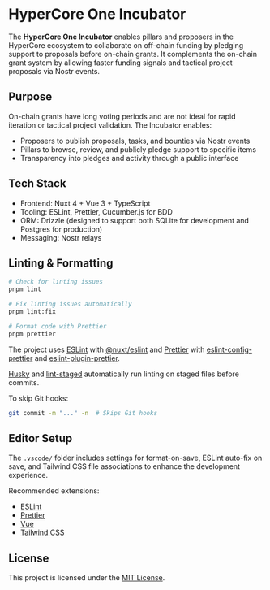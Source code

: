 # HyperCore One Incubator

The **HyperCore One Incubator** enables pillars and proposers in the HyperCore ecosystem to collaborate on off-chain funding by pledging support to proposals before on-chain grants.
It complements the on-chain grant system by allowing faster funding signals and tactical project proposals via Nostr events.

## Purpose

On-chain grants have long voting periods and are not ideal for rapid iteration or tactical project validation.
The Incubator enables:

- Proposers to publish proposals, tasks, and bounties via Nostr events
- Pillars to browse, review, and publicly pledge support to specific items
- Transparency into pledges and activity through a public interface

## Tech Stack

- Frontend: Nuxt 4 + Vue 3 + TypeScript
- Tooling: ESLint, Prettier, Cucumber.js for BDD
- ORM: Drizzle (designed to support both SQLite for development and Postgres for production)
- Messaging: Nostr relays

## Linting & Formatting

```bash
# Check for linting issues
pnpm lint

# Fix linting issues automatically
pnpm lint:fix

# Format code with Prettier
pnpm prettier
```

The project uses [ESLint](https://eslint.org/) with [@nuxt/eslint](https://github.com/nuxt/eslint) and [Prettier](https://prettier.io/) with [eslint-config-prettier](https://github.com/prettier/eslint-config-prettier) and [eslint-plugin-prettier](https://github.com/prettier/eslint-plugin-prettier).

[Husky](https://typicode.github.io/husky/) and [lint-staged](https://github.com/lint-staged/lint-staged) automatically run linting on staged files before commits.

To skip Git hooks:

```bash
git commit -m "..." -n  # Skips Git hooks
```

## Editor Setup

The `.vscode/` folder includes settings for format-on-save, ESLint auto-fix on save, and Tailwind CSS file associations to enhance the development experience.

Recommended extensions:

- [ESLint](https://marketplace.visualstudio.com/items?itemName=dbaeumer.vscode-eslint)
- [Prettier](https://marketplace.visualstudio.com/items?itemName=esbenp.prettier-vscode)
- [Vue](https://marketplace.visualstudio.com/items?itemName=Vue.volar)
- [Tailwind CSS](https://marketplace.visualstudio.com/items?itemName=bradlc.vscode-tailwindcss)

## License

This project is licensed under the [MIT License](LICENSE).
